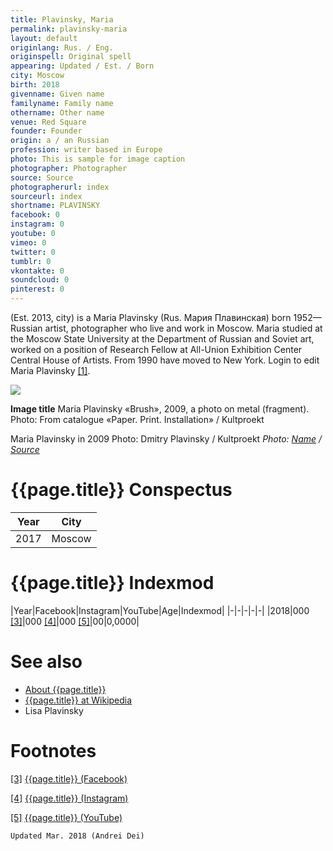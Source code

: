 ```yaml
---
title: Plavinsky, Maria
permalink: plavinsky-maria
layout: default
originlang: Rus. / Eng.
originspell: Original spell
appearing: Updated / Est. / Born
city: Moscow
birth: 2018
givenname: Given name
familyname: Family name
othername: Other name
venue: Red Square
founder: Founder
origin: a / an Russian
profession: writer based in Europe
photo: This is sample for image caption
photographer: Photographer
source: Source
photographerurl: index
sourceurl: index
shortname: PLAVINSKY
facebook: 0
instagram: 0
youtube: 0
vimeo: 0
twitter: 0
tumblr: 0
vkontakte: 0
soundcloud: 0
pinterest: 0
---
```



(Est. 2013, city) is a Maria Plavinsky (Rus. Мария Плавинская) born 1952—Russian artist, photographer who live and work in Moscow. Maria studied at the Moscow State University at the Department of Russian and Soviet art, worked on a position of Research Fellow at All-Union Exhibition Center Central House of Artists. From 1990 have moved to New York. Login to edit Maria Plavinsky <span id="a1">[\[1\]](#f1)</span>.

![](/encyclopedia/images/image-name.jpg)

**Image title**
Maria Plavinsky «Brush», 2009, a photo on metal (fragment). Photo: From catalogue «Paper. Print. Installation» / Kultproekt

Maria Plavinsky in 2009
Photo: Dmitry Plavinsky / Kultproekt
*Photo: [Name](index) / [Source](index)*

# {{page.title}} Conspectus

|Year|City|
|-|-|
|2017|Moscow|

# {{page.title}} Indexmod

|Year|Facebook|Instagram|YouTube|Age|Indexmod|
|-|-|-|-|-|
|2018|000 <span id="a3">[\[3\]](#f3)</span>|000 <span id="a4">[\[4\]](#f4)</span>|000 <span id="a5">[\[5\]](#f5)</span>|00|0,0000|


# See also

+ [About {{page.title}}](index)
+ [{{page.title}} at Wikipedia](index)
+ Lisa Plavinsky

# Footnotes

[[3]](#a3) <span id="f3"></span> [{{page.title}} (Facebook)](index)

[[4]](#a4) <span id="f4"></span> [{{page.title}} (Instagram)](index)

[[5]](#a5) <span id="f5"></span> [{{page.title}} (YouTube)](index)

`Updated Mar. 2018 (Andrei Dei)`
